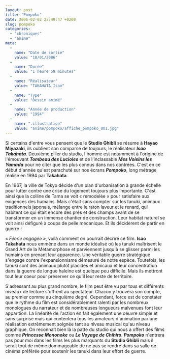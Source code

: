 ```yaml
---
layout: post
title: "Pompoko"
date: 2006-02-02 22:49:47 +0200
slug: pompoko
categories:
  - "chroniques"
  - "anime"
meta:
  -
    name: "Date de sortie"
    value: "18/01/2006"
  -
    name: "Durée"
    value: "1 heure 59 minutes"
  -
    name: "Réalisateur"
    value: "TAKAHATA Isao"
  -
    name: "Type"
    value: "Dessin animé"
  -
    name: "Année de production"
    value: "1994"
  -
    name: ".illustration"
    value: "anime/pompoko/affiche_pompoko_001.jpg"
---
```


Si certains d'entre vous pensent que le **Studio Ghibli** se résume à **Hayao Miyazaki**, ils oublient son comparse de toujours, le réalisateur **_Isao Takahata_**. Deuxième pilier du studio, l'homme est notamment à l'origine de l'émouvant **_Tombeau des Lucioles_** et de l'inclassable **_Mes Voisins les Yamada_** pour ne citer que les plus connus dans nos contrées. C'est en ce début d'année qu'est parachuté sur nos écrans **_Pompoko_**, long métrage réalisé en 1994 par **Takahata**.

En 1967, la ville de Tokyo décide d'un plan d'urbanisation à grande échelle pour lutter contre une crise du logement toujours plus importante. C'est ainsi que la colline de Tama se voit « remodelée » pour satisfaire aux exigences des humains. Mais c'était sans compter sur les tanuki, animaux traditionnels japonais, mélange entre le raton laveur et le renard, qui habitent ce qui était encore des prés et des champs avant de se transformer en un immense chantier de construction. Leur habitat naturel se voit ainsi défiguré à coups de pelle mécanique. Et ils décidèrent de partir en guerre !

_« Féerie engagée »_, voilà comment on pourrait décrire ce film. **Isao Takahata** nous emmène dans un monde idéalisé où les tanuki maîtrisent le Grand Art de la Métamorphose et parviennent jusqu'à se glisser parmi les humains en prenant leur apparence. Une véritable guerre stratégique s'engage contre l'expansionnisme démesuré de notre espèce. Toutefois, les tanuki sont des animaux plutôt placides et amicaux et leur concentration dans la guerre de longue haleine est quelque peu difficile. Mais ils mettront tout leur coeur pour préserver ce qu'il leur reste de territoire.

S'adressant au plus grand nombre, le film peut être vu par tous et différents niveaux de lecture s'offrent au spectateur. Chacun y trouvera son compte, au premier comme au cinquième degré. Cependant, force est de constater que le rythme du film est considérablement ralenti par les nombreux monologues du narrateur et de nombreuses longueurs malvenues font leur apparition. La linéarité de l'action en fait également une oeuvre simple et sans surprise mais qui contentera tous les amateurs d'animation par une réalisation extrêmement soignée tant au niveau musical qu'au niveau graphique. On reconnaît bien là la patte du studio qui nous a offert des films comme **_Princesse Mononoke_** ou **_Le Voyage de Chihiro_**. **_Pompoko_** n'entrera pas pour moi dans les films les plus marquants du **Studio Ghibli** mais il serait tout de même dommageable de ne pas se rendre dans sa salle de cinéma préférée pour soutenir les tanuki dans leur effort de guerre.